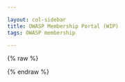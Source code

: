 ```yaml
---

layout: col-sidebar
title: OWASP Membership Portal (WIP)
tags: OWASP membership

---
```

<style>
[v-cloak] {display: none}

#member-qr {
  float:right;
}
</style>
{% raw %}
<div id="membership-portal-app" style="margin: 0px;" v-cloak>
   <div id='member-info' v-if='member_ready'>
     <div id='member-qr'>
     </div>
     <h3>Welcome, {{ membership_data['name'] }}</h3>
     <strong>Member Number:</strong> {{ membership_data['member_number'].substring(membership_data['member_number'].lastIndexOf('/') + 1) }}<br>
     <strong>Email:</strong>{{ membership_data['emails'][0]['email'] }}<br>
     <strong>Address:</strong>{{ membership_data['address'] }}<br>
     <strong>Phone:</strong>{{ membership_data['phone_numbers'][0]['number'] }}<br>
     <strong>Membership Type:</strong>{{ membership_data['membership_type'] }}<br>
     <strong>Membership Start:</strong>{{ membership_data['membership_start'] }}<br>
     <strong>Membership End:</strong>{{ membership_data['membership_end'] }}<br>
     <strong>Recurring:</strong>{{ membership_data['membership_recurring'] }}<br>
   </div>
   <div id='errors' v-if="Object.keys(errors).length">
      <strong>You may have gotten here but currently this site only works for a limited subset of members.  Come back later.</strong>
   </div>
   <div id='loading' v-if='loading'>
      This may take a few moments...
      <button class='cta-button' style='width:80px;height:80px;'>
        <div class='spinner'>
          <div class='inner-spinner'></div>
        </div>
      </button>
   </div>
</div>
{% endraw %}

<script src="https://js.stripe.com/v3"></script>
<script src="https://unpkg.com/vue"></script>
<script src="https://unpkg.com/axios/dist/axios.min.js"></script>

<script>
window.addEventListener('load', function() {
  new Vue({
    el: '#membership-portal-app',
    data: {
      loading: true,
      errors: {},
      membership_data: null,
    },
    created: function() {
        if(this.loading){
            const postData = {
            params: {
                authtoken: Cookies.get('CF_Authorization')
              }
            }
            axios.get('https://owaspadmin.azurewebsites.net/api/get-member-info?code=mWP6TjdDSJZOQIZQNtb2fUPuzuIamwaobBZUTnN24JEdtFybiTDl7A==', postData)
              .then(response => {
                  this.membership_data = response.data
                  this.loading=false
                  el = kjua({text: membership_data['member_number']});
                  document.querySelector('member-qr').appendChild(el);
                  this.$forceUpdate()
                  //$('#member-qr').kjua({text: memdata["member_number"]});
              })
              .catch(err => {
                this.errors = { error : 'These are not the droids you are looking for' }
                this.loading = false
                this.$forceUpdate()
              })
        } // end if loading
     },
     computed: {
      member_ready: function() { return (!this.loading && this.membership_data != null) }
    },
  }) // end Vue
}, false) // end addEventListener
</script>